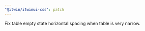 ```yaml
---
"@itwin/itwinui-css": patch
---
```


Fix table empty state horizontal spacing when table is very narrow.
